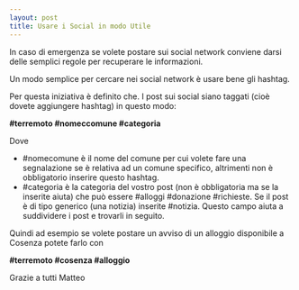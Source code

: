 ```yaml
---
layout: post
title: Usare i Social in modo Utile
---
```


In caso di emergenza se volete postare sui social network conviene darsi delle semplici regole per recuperare le informazioni.

Un modo semplice per cercare nei social network è usare bene gli hashtag. 

Per questa iniziativa è definito che. I post sui social siano taggati (cioè dovete aggiungere hashtag) in questo modo:

**#terremoto #nomeccomune #categoria** 

Dove
- #nomecomune è il nome del comune per cui volete fare una segnalazione se è relativa ad un comune specifico, altrimenti non è obbligatorio inserire questo hashtag.
- #categoria è la categoria del vostro post (non è obbligatoria ma se la inserite aiuta) che può essere #alloggi #donazione #richieste. Se il post è di tipo generico (una notizia) inserite #notizia. Questo campo aiuta a suddividere i post e trovarli in seguito.

Quindi ad esempio se volete postare un avviso di un alloggio disponibile a Cosenza potete farlo con

**#terremoto #cosenza #alloggio**

Grazie a tutti
Matteo
